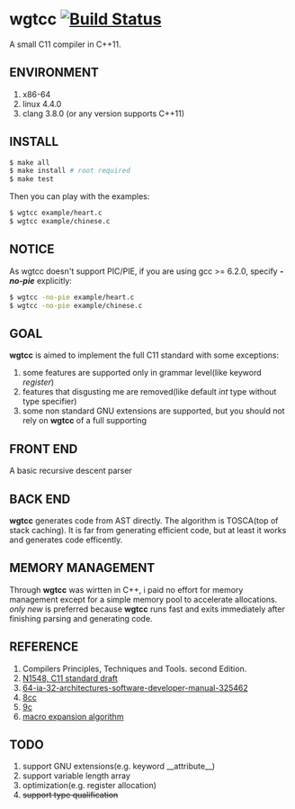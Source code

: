 # wgtcc [![Build Status](https://travis-ci.org/wgtdkp/wgtcc.svg?branch=master)](https://travis-ci.org/wgtdkp/wgtcc)
A small C11 compiler in C++11.

## ENVIRONMENT
  1. x86-64
  2. linux 4.4.0
  3. clang 3.8.0 (or any version supports C++11)

## INSTALL
  ```bash
  $ make all
  $ make install # root required
  $ make test
  ```
Then you can play with the examples:
  ```bash
  $ wgtcc example/heart.c
  $ wgtcc example/chinese.c
  ```

## NOTICE
As wgtcc doesn't support PIC/PIE, if you are using gcc >= 6.2.0, specify **_-no-pie_** explicitly:
```bash
$ wgtcc -no-pie example/heart.c
$ wgtcc -no-pie example/chinese.c
```

## GOAL
**wgtcc** is aimed to implement the full C11 standard with some exceptions:

1. some features are supported only in grammar level(like keyword _register_)
2. features that disgusting me are removed(like default _int_ type without type specifier)
3. some non standard GNU extensions are supported, but you should not rely on **wgtcc** of a full supporting

## FRONT END
A basic recursive descent parser 

## BACK END
**wgtcc** generates code from AST directly. The algorithm is TOSCA(top of stack caching). It is far from generating efficient code, but at least it works and generates code efficently.

## MEMORY MANAGEMENT
Through **wgtcc** was wirtten in C++, i paid no effort for memory management except for a simple memory pool to accelerate allocations. _only_ _new_ is preferred because **wgtcc** runs fast and  exits immediately
after finishing parsing and generating code.

## REFERENCE
1. Compilers Principles, Techniques and Tools. second Edition.
2. [N1548, C11 standard draft](http://www.open-std.org/jtc1/sc22/wg14/www/docs/n1548.pdf)
3. [64-ia-32-architectures-software-developer-manual-325462](http://www.intel.com/content/www/us/en/architecture-and-technology/64-ia-32-architectures-software-developer-manual-325462.html)
3. [8cc](https://github.com/rui314/8cc)
4. [9c](https://github.com/huangguiyang/9c)
5. [macro expansion algorithm](https://github.com/wgtdkp/wgtcc/blob/master/doc/cpp.algo.pdf)

## TODO
1. support GNU extensions(e.g. keyword \_\_attribute__)
2. support variable length array
3. optimization(e.g. register allocation)
4. ~~support type qualification~~

